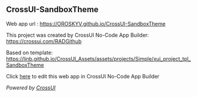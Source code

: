 ## CrossUI-SandboxTheme
Web app url : https://OROSKYV.github.io/CrossUI-SandboxTheme

This project was created by CrossUI No-Code App Builder: https://crossui.com/RADGithub

Based on template: https://linb.github.io/CrossUI_Assets/assets/projects/Simple/xui_project_tpl_SandboxTheme

Click [here](https://crossui.com/RADGithub/#!from=github&owner=OROSKYV&repo=CrossUI-SandboxTheme) to edit this web app in CrossUI No-Code App Builder

<i>Powered by [CrossUI](https://crossui.com)</i>
